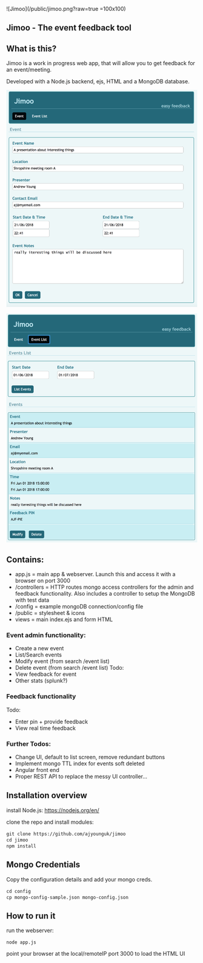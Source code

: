 ![Jimoo](/public/jimoo.png?raw=true =100x100)

## Jimoo - The event feedback tool

## What is this?
Jimoo is a work in progress web app, that will allow you to get feedback for an event/meeting. 

Developed with a Node.js backend, ejs, HTML and a MongoDB database.

![Create event](/screenshots/createevent.png?raw=true )

![List events](/screenshots/listevents.png?raw=true)

## Contains:
- app.js = main app & webserver. Launch this and access it with a browser on port 3000
- /controllers = HTTP routes mongo access controllers for the admin and feedback functionality. Also includes a controller to setup the MongoDB with test data
- /config = example mongoDB connection/config file
- /public = stylesheet & icons
- views = main index.ejs and form HTML

### Event admin functionality:
- Create a new event
- List/Search events
- Modify event (from search /event list)
- Delete event (from search /event list)
Todo:
- View feedback for event
- Other stats (splunk?)

### Feedback functionality
Todo:
- Enter pin + provide feedback
- View real time feedback

### Further Todos:
- Change UI, default to list screen, remove redundant buttons
- Implement mongo TTL index for events soft deleted
- Angular front end
- Proper REST API to replace the messy UI controller...


## Installation overview
install Node.js: https://nodejs.org/en/


clone the repo and install modules:

```
git clone https://github.com/ajyounguk/jimoo
cd jimoo
npm install
```

## Mongo Credentials
Copy the configuration details and add your mongo creds.
```
cd config
cp mongo-config-sample.json mongo-config.json
```


## How to run it
run the webserver:

```
node app.js
```

point your browser at the local/remoteIP port 3000 to load the HTML UI



